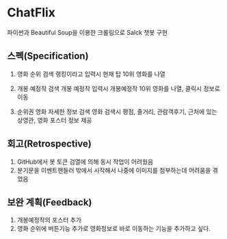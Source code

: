 
# **ChatFlix**
 파이썬과 Beautiful Soup을 이용한 크롤링으로 Salck 챗봇 구현

## 스펙(Specification)
1. 영화 순위  검색
	랭킹이라고 입력시 현재 탑 10위 영화를 나열
	
2. 개봉 예정작  검색
	개봉 예정작 입력시 개봉예정작 10위 영화를 나열, 클릭시 정보로 이동

3. 순위권 영화 자세한 정보 검색
	영화 검색시 평점, 줄거리, 관람객후기, 근처에 있는 상영관, 영화 포스터 정보 제공
## 회고(Retrospective)
1. GitHub에서 봇 토큰 검열에 의해 동시 작업이 어려웠음
2. 분기문을 이벤트핸들러 밖에서 시작해서 나중에 이미지를 첨부하는데 어려움을 겪었음
## 보완 계획(Feedback)
1. 개봉예정작의 포스터 추가
2. 영화 순위에 버튼기능 추가로 영화정보로 바로 이동하는 기능을 추가하고 싶다.
